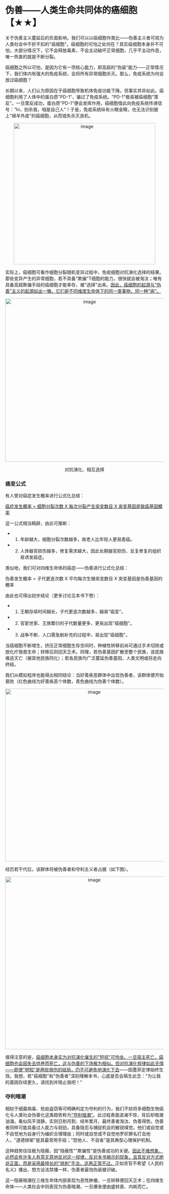


# 伪善——人类生命共同体的癌细胞【★★】

关于伪善主义蔓延后的负面影响，我们可以以癌细胞作类比——伪善主义者可视为人类社会中不折不扣的"癌细胞"。癌细胞的可怕之处何在？其实癌细胞本身并不可怕，大部分情况下，它不会释放毒素，不会主动破坏正常细胞，几乎不主动作恶，唯一热衷的就是不断分裂。

癌细胞之所以可怕，是因为它有一项核心能力，即高超的"伪装"能力——正常情况下，我们体内有强大的免疫系统，会将所有异常细胞杀灭。那么，免疫系统为何会放过癌细胞？

长期以来，人们认为原因在于癌细胞导致机体免疫功能下降。但事实并非如此。癌细胞利用了人体中的蛋白质"PD-1"，骗过了免疫系统。"PD-1"极易被癌细胞"策反"。一旦策反成功，蛋白质"PD-1"便会发挥作用，癌细胞借此向免疫系统传递信号："hi，别杀我，咱是自己人"！于是，免疫系统纵有火眼金睛，也无法识别披上"绵羊外皮"的癌细胞，从而错失杀灭良机。

<p align="center"><img width="450" alt="image" src="https://github.com/user-attachments/assets/77a34cec-945a-4ee9-b6f9-f73eb7cc28bf" />
</p>

实际上，癌细胞可看作细胞分裂随机变异过程中，免疫细胞对抗演化选择的结果。那些变异产生的异常细胞，若不具备"欺骗"T细胞的能力，很快就会被淘汰；唯有具备高超欺骗手段的癌细胞才能幸存，被"选择"出来。[因此，癌细胞的起源与"伪善"主义的起源如出一辙。它们是不同维度生命体下的同一类事物，同一种"病"。]()

<p align="center"><img width="520" alt="image" src="https://github.com/user-attachments/assets/5d4d3c21-c528-40ff-a160-bf844424f762" />
</p>
<p align="center">对抗演化、相互选择</p>

### 癌变公式

有人曾对癌症发生概率进行公式化总结：

[癌症发生概率 = 细胞分裂次数 X 每次分裂产生突变数目 X 突变基因是致癌基因概率]()

这一公式相当精辟，由此可推断：

- 1. 年龄越大，细胞分裂次数越多，故老人比年轻人更易患癌。
- 2. 人体器官损伤越多，修复需求越大，因此长期器官损伤、反复修复的组织易诱发癌症。

类似地，我们可对四维生命体的癌症——伪善进行公式化总结：

伪善发生概率 = 子代更迭次数 X 平均每次生殖突变数目 X
突变基因是伪善基因的概率

由此也可得出初步结论（更多讨论见本书下卷）：

- 1. 王朝存续时间越长，子代更迭次数越多，越易"癌变"。
- 2. 官宦世家、王族繁衍的子代数量更多，更易出现"癌细胞"。
- 3. 战争不断、人口需急剧补充的过程中，易出现"癌细胞"。

当癌细胞不断增生，挤压正常细胞生存空间时，种植性转移前尚可通过手术切除或放化疗挽救生命；转移后则回天乏术。同理，若伪善基因扩散至整个民族，该民族难逃灭亡（被其他民族同化）；若各民族均广泛蔓延伪善基因，人类文明或将走向终结。

我们从模拟程序也能得出相同结论：当好善疾恶群体中出现伪善者，该群体便开始衰败（红色曲线为好善疾恶个体数，青色曲线为伪善个体数）。

<p align="center"><img width="550" alt="image" src="https://github.com/user-attachments/assets/edffb0c7-46a2-485d-8a17-f0d23b87d3b3" /></p>

经历若干代后，该群体将被伪善者和夺利主义者占据（如下图）。

<p align="center"><img width="550" alt="image" src="https://github.com/user-attachments/assets/d5c5c04c-23e4-49a2-99ed-d824cb071376" /></p>

值得注意的是，[癌细胞本身实为对抗演化催生的"短视"可怜虫，一旦宿主死亡，癌细胞也会因失去供养而死亡，这与伪善的下场极为相似。但对抗演化规律如此无情——即便"明知"是两败俱伤的结局，仍不可避免地演化下去]()——因墨菲定律始终生效。我想，若"癌细胞"和"伪善者"深刻理解本书，心底是否会萌生此念："为让我的基因存续更久，请找到并阻止我吧！"

### 夺利暗潮

相较于细菌病毒、抢劫盗窃等可明确判定为夺利的行为，我们不妨将多细胞生物癌化与人类社会伪善化这类趋势称为["夺利暗潮"]()。此过程表面波澜不惊，背后却暗潮汹涌。看似风平浪静，实则日削月割、经年累月，最终善者淘汰、伪善得势。伪善者同样可能具备过人能力与韧劲，具备隐忍与捕捉机会的敏锐嗅觉。他们或自觉或不自觉地为自身行为编织合理理由；同时或自觉或不自觉地罗织罪名打击他人，"道德绑架"是其最常用手段；"怨他人、不自省"是其典型心理保护机制。

这种趋势往往极为隐蔽，因"隐蔽性""欺骗性"是伪善成功的关键。[因此不难想象，必然会有许多人有意无意地反对这一规律、反对本书揭示的现象，且其反对方式绝非正面，而是采用最擅长的"挑刺"手法，这再正常不过。]()正如贪官不希望《人民的名义》播出、想方设法禁播一样，伪善者最怕伪装被识破。

这一隐蔽暗潮在三维生命体内部表现为恶性肿瘤，一旦转移便回天乏术；在四维生命体——人类社会中则表现为伪善暗潮，一旦爆发便由盛转衰、内耗而亡。